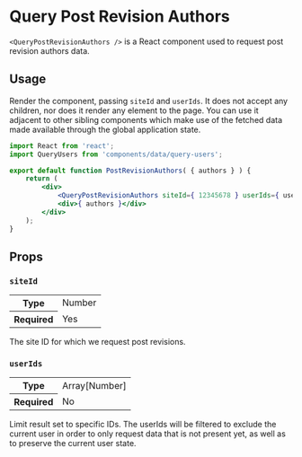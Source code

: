 # Query Post Revision Authors

`<QueryPostRevisionAuthors />` is a React component used to request post revision authors data.

## Usage

Render the component, passing `siteId` and `userIds`. It does not accept any children, nor does it render any element to the page. You can use it adjacent to other sibling components which make use of the fetched data made available through the global application state.

```jsx
import React from 'react';
import QueryUsers from 'components/data/query-users';

export default function PostRevisionAuthors( { authors } ) {
	return (
		<div>
			<QueryPostRevisionAuthors siteId={ 12345678 } userIds={ userIds } />
			<div>{ authors }</div>
		</div>
	);
}
```

## Props

### `siteId`

<table>
	<tr><th>Type</th><td>Number</td></tr>
	<tr><th>Required</th><td>Yes</td></tr>
</table>

The site ID for which we request post revisions.

### `userIds`

<table>
	<tr><th>Type</th><td>Array[Number]</td></tr>
	<tr><th>Required</th><td>No</td></tr>
</table>

Limit result set to specific IDs. The userIds will be filtered to exclude the current user in order to only request data that is not present yet, as well as to preserve the current user state.
